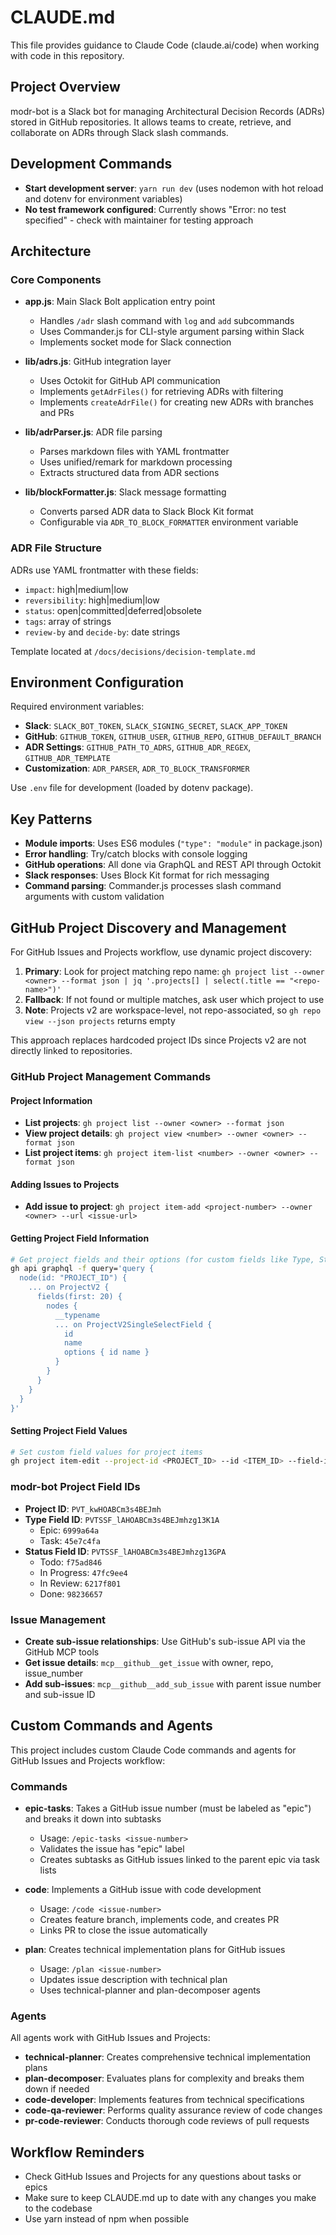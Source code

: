 # CLAUDE.md

This file provides guidance to Claude Code (claude.ai/code) when working with code in this repository.

## Project Overview

modr-bot is a Slack bot for managing Architectural Decision Records (ADRs) stored in GitHub repositories. It allows teams to create, retrieve, and collaborate on ADRs through Slack slash commands.

## Development Commands

- **Start development server**: `yarn run dev` (uses nodemon with hot reload and dotenv for environment variables)
- **No test framework configured**: Currently shows "Error: no test specified" - check with maintainer for testing approach

## Architecture

### Core Components

- **app.js**: Main Slack Bolt application entry point
  - Handles `/adr` slash command with `log` and `add` subcommands
  - Uses Commander.js for CLI-style argument parsing within Slack
  - Implements socket mode for Slack connection

- **lib/adrs.js**: GitHub integration layer
  - Uses Octokit for GitHub API communication
  - Implements `getAdrFiles()` for retrieving ADRs with filtering
  - Implements `createAdrFile()` for creating new ADRs with branches and PRs

- **lib/adrParser.js**: ADR file parsing
  - Parses markdown files with YAML frontmatter
  - Uses unified/remark for markdown processing
  - Extracts structured data from ADR sections

- **lib/blockFormatter.js**: Slack message formatting
  - Converts parsed ADR data to Slack Block Kit format
  - Configurable via `ADR_TO_BLOCK_FORMATTER` environment variable

### ADR File Structure

ADRs use YAML frontmatter with these fields:
- `impact`: high|medium|low
- `reversibility`: high|medium|low  
- `status`: open|committed|deferred|obsolete
- `tags`: array of strings
- `review-by` and `decide-by`: date strings

Template located at `/docs/decisions/decision-template.md`

## Environment Configuration

Required environment variables:
- **Slack**: `SLACK_BOT_TOKEN`, `SLACK_SIGNING_SECRET`, `SLACK_APP_TOKEN`
- **GitHub**: `GITHUB_TOKEN`, `GITHUB_USER`, `GITHUB_REPO`, `GITHUB_DEFAULT_BRANCH`
- **ADR Settings**: `GITHUB_PATH_TO_ADRS`, `GITHUB_ADR_REGEX`, `GITHUB_ADR_TEMPLATE`
- **Customization**: `ADR_PARSER`, `ADR_TO_BLOCK_TRANSFORMER`

Use `.env` file for development (loaded by dotenv package).

## Key Patterns

- **Module imports**: Uses ES6 modules (`"type": "module"` in package.json)
- **Error handling**: Try/catch blocks with console logging
- **GitHub operations**: All done via GraphQL and REST API through Octokit
- **Slack responses**: Uses Block Kit format for rich messaging
- **Command parsing**: Commander.js processes slash command arguments with custom validation

## GitHub Project Discovery and Management

For GitHub Issues and Projects workflow, use dynamic project discovery:

1. **Primary**: Look for project matching repo name: `gh project list --owner <owner> --format json | jq '.projects[] | select(.title == "<repo-name>")'`
2. **Fallback**: If not found or multiple matches, ask user which project to use
3. **Note**: Projects v2 are workspace-level, not repo-associated, so `gh repo view --json projects` returns empty

This approach replaces hardcoded project IDs since Projects v2 are not directly linked to repositories.

### GitHub Project Management Commands

#### Project Information
- **List projects**: `gh project list --owner <owner> --format json`
- **View project details**: `gh project view <number> --owner <owner> --format json`
- **List project items**: `gh project item-list <number> --owner <owner> --format json`

#### Adding Issues to Projects
- **Add issue to project**: `gh project item-add <project-number> --owner <owner> --url <issue-url>`

#### Getting Project Field Information
```bash
# Get project fields and their options (for custom fields like Type, Status)
gh api graphql -f query='query {
  node(id: "PROJECT_ID") {
    ... on ProjectV2 {
      fields(first: 20) {
        nodes {
          __typename
          ... on ProjectV2SingleSelectField {
            id
            name
            options { id name }
          }
        }
      }
    }
  }
}'
```

#### Setting Project Field Values
```bash
# Set custom field values for project items
gh project item-edit --project-id <PROJECT_ID> --id <ITEM_ID> --field-id <FIELD_ID> --single-select-option-id <OPTION_ID>
```

### modr-bot Project Field IDs
- **Project ID**: `PVT_kwHOABCm3s4BEJmh`
- **Type Field ID**: `PVTSSF_lAHOABCm3s4BEJmhzg13K1A`
  - Epic: `6999a64a`
  - Task: `45e7c4fa`
- **Status Field ID**: `PVTSSF_lAHOABCm3s4BEJmhzg13GPA`
  - Todo: `f75ad846`
  - In Progress: `47fc9ee4`
  - In Review: `6217f801`
  - Done: `98236657`

### Issue Management
- **Create sub-issue relationships**: Use GitHub's sub-issue API via the GitHub MCP tools
- **Get issue details**: `mcp__github__get_issue` with owner, repo, issue_number
- **Add sub-issues**: `mcp__github__add_sub_issue` with parent issue number and sub-issue ID

## Custom Commands and Agents

This project includes custom Claude Code commands and agents for GitHub Issues and Projects workflow:

### Commands

- **epic-tasks**: Takes a GitHub issue number (must be labeled as "epic") and breaks it down into subtasks
  - Usage: `/epic-tasks <issue-number>`
  - Validates the issue has "epic" label
  - Creates subtasks as GitHub issues linked to the parent epic via task lists

- **code**: Implements a GitHub issue with code development
  - Usage: `/code <issue-number>`
  - Creates feature branch, implements code, and creates PR
  - Links PR to close the issue automatically

- **plan**: Creates technical implementation plans for GitHub issues
  - Usage: `/plan <issue-number>`
  - Updates issue description with technical plan
  - Uses technical-planner and plan-decomposer agents

### Agents

All agents work with GitHub Issues and Projects:
- **technical-planner**: Creates comprehensive technical implementation plans
- **plan-decomposer**: Evaluates plans for complexity and breaks them down if needed
- **code-developer**: Implements features from technical specifications
- **code-qa-reviewer**: Performs quality assurance review of code changes
- **pr-code-reviewer**: Conducts thorough code reviews of pull requests

## Workflow Reminders

- Check GitHub Issues and Projects for any questions about tasks or epics
- Make sure to keep CLAUDE.md up to date with any changes you make to the codebase
- Use yarn instead of npm when possible
